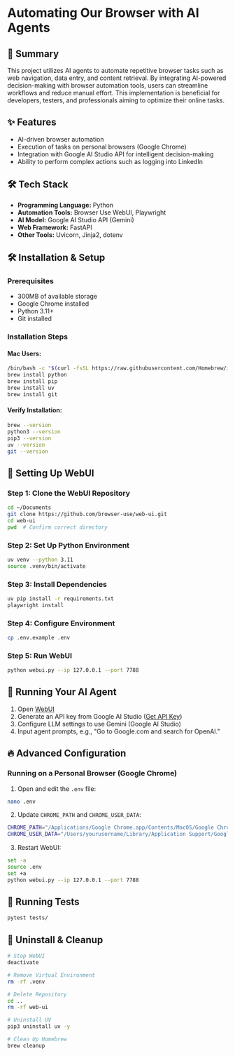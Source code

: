 # Automating Our Browser with AI Agents

## 🚀  Summary
This project utilizes AI agents to automate repetitive browser tasks such as web navigation, data entry, and content retrieval. By integrating AI-powered decision-making with browser automation tools, users can streamline workflows and reduce manual effort. This implementation is beneficial for developers, testers, and professionals aiming to optimize their online tasks.

## ✨ Features
- AI-driven browser automation
- Execution of tasks on personal browsers (Google Chrome)
- Integration with Google AI Studio API for intelligent decision-making
- Ability to perform complex actions such as logging into LinkedIn

## 🛠️ Tech Stack
- **Programming Language:** Python
- **Automation Tools:** Browser Use WebUI, Playwright
- **AI Model:** Google AI Studio API (Gemini)
- **Web Framework:** FastAPI
- **Other Tools:** Uvicorn, Jinja2, dotenv

## 🛠️ Installation & Setup
### Prerequisites
- 300MB of available storage
- Google Chrome installed
- Python 3.11+
- Git installed

### Installation Steps
#### Mac Users:
```sh
/bin/bash -c "$(curl -fsSL https://raw.githubusercontent.com/Homebrew/install/HEAD/install.sh)"
brew install python
brew install pip
brew install uv
brew install git
```

#### Verify Installation:
```sh
brew --version
python3 --version
pip3 --version
uv --version
git --version
```

## 🚀 Setting Up WebUI
### Step 1: Clone the WebUI Repository
```sh
cd ~/Documents
git clone https://github.com/browser-use/web-ui.git
cd web-ui
pwd  # Confirm correct directory
```

### Step 2: Set Up Python Environment
```sh
uv venv --python 3.11
source .venv/bin/activate
```

### Step 3: Install Dependencies
```sh
uv pip install -r requirements.txt
playwright install
```

### Step 4: Configure Environment
```sh
cp .env.example .env
```

### Step 5: Run WebUI
```sh
python webui.py --ip 127.0.0.1 --port 7788
```

## 🎯 Running Your AI Agent
1. Open [WebUI](http://127.0.0.1:7788)
2. Generate an API key from Google AI Studio ([Get API Key](https://aistudio.google.com/app/apikey))
3. Configure LLM settings to use Gemini (Google AI Studio)
4. Input agent prompts, e.g., "Go to Google.com and search for OpenAI."

## 🔥 Advanced Configuration
### Running on a Personal Browser (Google Chrome)
1. Open and edit the `.env` file:
```sh
nano .env
```
2. Update `CHROME_PATH` and `CHROME_USER_DATA`:
```sh
CHROME_PATH="/Applications/Google Chrome.app/Contents/MacOS/Google Chrome"
CHROME_USER_DATA="/Users/yourusername/Library/Application Support/Google/Chrome"
```
3. Restart WebUI:
```sh
set -a
source .env
set +a
python webui.py --ip 127.0.0.1 --port 7788
```

## 🧪 Running Tests
```sh
pytest tests/
```

## 🔄 Uninstall & Cleanup
```sh
# Stop WebUI
deactivate

# Remove Virtual Environment
rm -rf .venv

# Delete Repository
cd ..
rm -rf web-ui

# Uninstall UV
pip3 uninstall uv -y

# Clean Up Homebrew
brew cleanup
```

